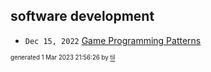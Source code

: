 ## software development


* <code>Dec 15, 2022</code> [Game Programming Patterns](2022-12-15T10-29-50-game-programming-patterns.md)

<sup><sub>generated 1 Mar 2023 21:56:26 by <a href='https://github.com/senorprogrammer/til'>til</a></sub></sup>
